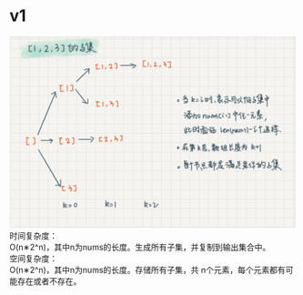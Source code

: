 # v1
![](2021-10-20-18-17-04.png)
时间复杂度：  
O(n∗2^n)，其中n为nums的长度。生成所有子集，并复制到输出集合中。  
空间复杂度：  
O(n∗2^n)，其中n为nums的长度。存储所有子集，共 n个元素，每个元素都有可能存在或者不存在。
